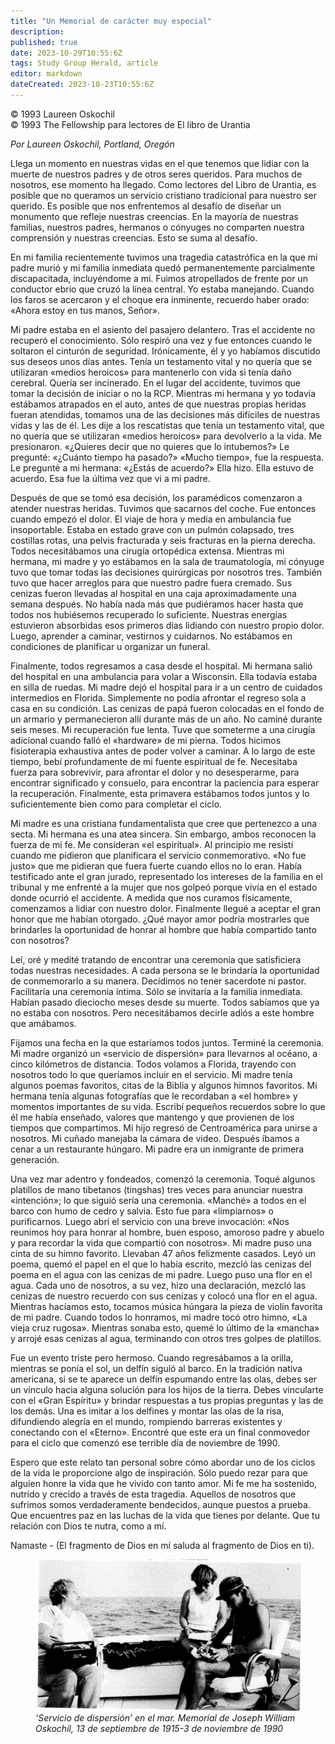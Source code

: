 ```yaml
---
title: "Un Memorial de carácter muy especial"
description: 
published: true
date: 2023-10-29T10:55:6Z
tags: Study Group Herald, article
editor: markdown
dateCreated: 2023-10-23T10:55:6Z
---
```


<p class="v-card v-sheet theme--light grey lighten-3 px-2">© 1993 Laureen Oskochil<br>© 1993 The Fellowship para lectores de El libro de Urantia</p>


_Por Laureen Oskochil, Portland, Oregón_

Llega un momento en nuestras vidas en el que tenemos que lidiar con la muerte de nuestros padres y de otros seres queridos. Para muchos de nosotros, ese momento ha llegado. Como lectores del Libro de Urantia, es posible que no queramos un servicio cristiano tradicional para nuestro ser querido. Es posible que nos enfrentemos al desafío de diseñar un monumento que refleje nuestras creencias. En la mayoría de nuestras familias, nuestros padres, hermanos o cónyuges no comparten nuestra comprensión y nuestras creencias. Esto se suma al desafío.

En mi familia recientemente tuvimos una tragedia catastrófica en la que mi padre murió y mi familia inmediata quedó permanentemente parcialmente discapacitada, incluyéndome a mí. Fuimos atropellados de frente por un conductor ebrio que cruzó la línea central. Yo estaba manejando. Cuando los faros se acercaron y el choque era inminente, recuerdo haber orado: «Ahora estoy en tus manos, Señor».

Mi padre estaba en el asiento del pasajero delantero. Tras el accidente no recuperó el conocimiento. Sólo respiró una vez y fue entonces cuando le soltaron el cinturón de seguridad. Irónicamente, él y yo habíamos discutido sus deseos unos días antes. Tenía un testamento vital y no quería que se utilizaran «medios heroicos» para mantenerlo con vida si tenía daño cerebral. Quería ser incinerado. En el lugar del accidente, tuvimos que tomar la decisión de iniciar o no la RCP. Mientras mi hermana y yo todavía estábamos atrapados en el auto, antes de que nuestras propias heridas fueran atendidas, tomamos una de las decisiones más difíciles de nuestras vidas y las de él. Les dije a los rescatistas que tenía un testamento vital, que no quería que se utilizaran «medios heroicos» para devolverlo a la vida. Me presionaron. «¿Quieres decir que no quieres que lo intubemos?» Le pregunté: «¿Cuánto tiempo ha pasado?» «Mucho tiempo», fue la respuesta. Le pregunté a mi hermana: «¿Estás de acuerdo?» Ella hizo. Ella estuvo de acuerdo. Esa fue la última vez que vi a mi padre.


Después de que se tomó esa decisión, los paramédicos comenzaron a atender nuestras heridas. Tuvimos que sacarnos del coche. Fue entonces cuando empezó el dolor. El viaje de hora y media en ambulancia fue insoportable. Estaba en estado grave con un pulmón colapsado, tres costillas rotas, una pelvis fracturada y seis fracturas en la pierna derecha. Todos necesitábamos una cirugía ortopédica extensa. Mientras mi hermana, mi madre y yo estábamos en la sala de traumatología, mi cónyuge tuvo que tomar todas las decisiones quirúrgicas por nosotros tres. También tuvo que hacer arreglos para que nuestro padre fuera cremado. Sus cenizas fueron llevadas al hospital en una caja aproximadamente una semana después. No había nada más que pudiéramos hacer hasta que todos nos hubiésemos recuperado lo suficiente. Nuestras energías estuvieron absorbidas esos primeros días lidiando con nuestro propio dolor. Luego, aprender a caminar, vestirnos y cuidarnos. No estábamos en condiciones de planificar u organizar un funeral.

Finalmente, todos regresamos a casa desde el hospital. Mi hermana salió del hospital en una ambulancia para volar a Wisconsin. Ella todavía estaba en silla de ruedas. Mi madre dejó el hospital para ir a un centro de cuidados intermedios en Florida. Simplemente no podía afrontar el regreso sola a casa en su condición. Las cenizas de papá fueron colocadas en el fondo de un armario y permanecieron allí durante más de un año. No caminé durante seis meses. Mi recuperación fue lenta. Tuve que someterme a una cirugía adicional cuando falló el «hardware» de mi pierna. Todos hicimos fisioterapia exhaustiva antes de poder volver a caminar. A lo largo de este tiempo, bebí profundamente de mi fuente espiritual de fe. Necesitaba fuerza para sobrevivir, para afrontar el dolor y no desesperarme, para encontrar significado y consuelo, para encontrar la paciencia para esperar la recuperación. Finalmente, esta primavera estábamos todos juntos y lo suficientemente bien como para completar el ciclo.

Mi madre es una cristiana fundamentalista que cree que pertenezco a una secta. Mi hermana es una atea sincera. Sin embargo, ambos reconocen la fuerza de mi fe. Me consideran «el espiritual». Al principio me resistí cuando me pidieron que planificara el servicio conmemorativo. «No fue justo» que me pidieran que fuera fuerte cuando ellos no lo eran. Había testificado ante el gran jurado, representado los intereses de la familia en el tribunal y me enfrenté a la mujer que nos golpeó porque vivía en el estado donde ocurrió el accidente. A medida que nos curamos físicamente, comenzamos a lidiar con nuestro dolor. Finalmente llegué a aceptar el gran honor que me habían otorgado. ¿Qué mayor amor podría mostrarles que brindarles la oportunidad de honrar al hombre que había compartido tanto con nosotros?

Leí, oré y medité tratando de encontrar una ceremonia que satisficiera todas nuestras necesidades. A cada persona se le brindaría la oportunidad de conmemorarlo a su manera. Decidimos no tener sacerdote ni pastor. Facilitaría una ceremonia íntima. Sólo se invitaría a la familia inmediata. Habían pasado dieciocho meses desde su muerte. Todos sabíamos que ya no estaba con nosotros. Pero necesitábamos decirle adiós a este hombre que amábamos.

Fijamos una fecha en la que estaríamos todos juntos. Terminé la ceremonia. Mi madre organizó un «servicio de dispersión» para llevarnos al océano, a cinco kilómetros de distancia. Todos volamos a Florida, trayendo con nosotros todo lo que queríamos incluir en el servicio. Mi madre tenía algunos poemas favoritos, citas de la Biblia y algunos himnos favoritos. Mi hermana tenía algunas fotografías que le recordaban a «el hombre» y momentos importantes de su vida. Escribí pequeños recuerdos sobre lo que él me había enseñado, valores que mantengo y que provienen de los tiempos que compartimos. Mi hijo regresó de Centroamérica para unirse a nosotros. Mi cuñado manejaba la cámara de video. Después íbamos a cenar a un restaurante húngaro. Mi padre era un inmigrante de primera generación.

Una vez mar adentro y fondeados, comenzó la ceremonia. Toqué algunos platillos de mano tibetanos (tingshas) tres veces para anunciar nuestra «intención»; lo que siguió sería una ceremonia. «Manché» a todos en el barco con humo de cedro y salvia. Esto fue para «limpiarnos» o purificarnos. Luego abrí el servicio con una breve invocación: «Nos reunimos hoy para honrar al hombre, buen esposo, amoroso padre y abuelo y para recordar la vida que compartió con nosotros». Mi madre puso una cinta de su himno favorito. Llevaban 47 años felizmente casados. Leyó un poema, quemó el papel en el que lo había escrito, mezcló las cenizas del poema en el agua con las cenizas de mi padre. Luego puso una flor en el agua. Cada uno de nosotros, a su vez, hizo una declaración, mezcló las cenizas de nuestro recuerdo con sus cenizas y colocó una flor en el agua. Mientras hacíamos esto, tocamos música húngara la pieza de violín favorita de mi padre. Cuando todos lo honramos, mi madre tocó otro himno, «La vieja cruz rugosa». Mientras sonaba esto, quemé lo último de la «mancha» y arrojé esas cenizas al agua, terminando con otros tres golpes de platillos.

Fue un evento triste pero hermoso. Cuando regresábamos a la orilla, mientras se ponía el sol, un delfín siguió al barco. En la tradición nativa americana, si se te aparece un delfín espumando entre las olas, debes ser un vínculo hacia alguna solución para los hijos de la tierra. Debes vincularte con el «Gran Espíritu» y brindar respuestas a tus propias preguntas y las de los demás. Una es imitar a los delfines y montar las olas de la risa, difundiendo alegría en el mundo, rompiendo barreras existentes y conectando con el «Eterno». Encontré que este era un final conmovedor para el ciclo que comenzó ese terrible día de noviembre de 1990.

Espero que este relato tan personal sobre cómo abordar uno de los ciclos de la vida le proporcione algo de inspiración. Sólo puedo rezar para que alguien honre la vida que he vivido con tanto amor. Mi fe me ha sostenido, nutrido y crecido a través de esta tragedia. Aquellos de nosotros que sufrimos somos verdaderamente bendecidos, aunque puestos a prueba. Que encuentres paz en las luchas de la vida que tienes por delante. Que tu relación con Dios te nutra, como a mí.

Namaste - (El fragmento de Dios en mí saluda al fragmento de Dios en ti).

<figure id="Figure_1" class="image urantiapedia">
<img src="/image/article/Study_Group_Herald/Scattering_Service.jpg">
<figcaption><em>‘Servicio de dispersión’ en el mar. Memorial de Joseph William Oskochil, 13 de septiembre de 1915-3 de noviembre de 1990</em></figcaption>
</figure>

